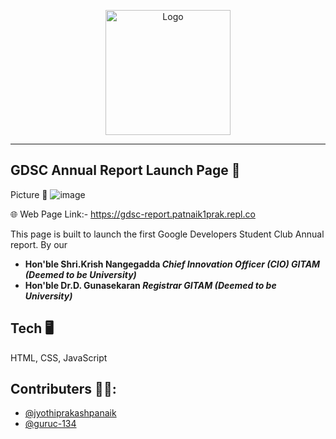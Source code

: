 <p align="center">
  <a href="#">
    <img src="https://user-images.githubusercontent.com/70446767/148781134-6941d8da-1519-4285-bb3e-d92e8fc75eb7.png" alt="Logo" width="200" height="200"> 
  </a>
</p>

---

## GDSC Annual Report Launch Page 🚀

Picture 📱
![image](https://user-images.githubusercontent.com/64550298/172695761-2b071978-f73b-4653-8490-6e97f9afb022.png)

🌐 Web Page Link:- https://gdsc-report.patnaik1prak.repl.co

This page is built to launch the first Google Developers Student Club Annual report.
By our 
-	**Hon'ble Shri.Krish Nangegadda _Chief Innovation Officer (CIO) GITAM (Deemed to be University)_**
-	**Hon'ble Dr.D. Gunasekaran _Registrar GITAM (Deemed to be University)_**

## Tech 🖥 
HTML, CSS, JavaScript

## Contributers 👨‍💻:
* <a href="https://github.com/jyothiprakashpanaik">@jyothiprakashpanaik</a>
* <a href="https://github.com/guruc-134">@guruc-134</a>
